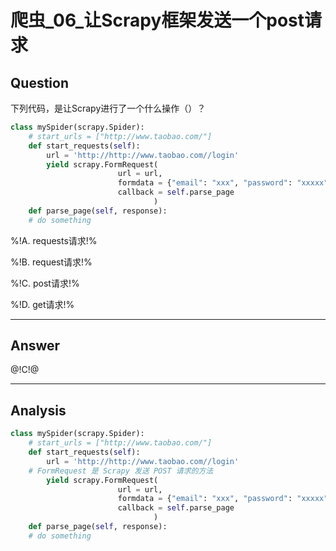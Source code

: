 # 爬虫_06_让Scrapy框架发送一个post请求

## Question
下列代码，是让Scrapy进行了一个什么操作（）？

```python
class mySpider(scrapy.Spider):
    # start_urls = ["http://www.taobao.com/"]
    def start_requests(self):
        url = 'http://http://www.taobao.com//login'
        yield scrapy.FormRequest(
                        url = url,
                        formdata = {"email": "xxx", "password": "xxxxx"},
                        callback = self.parse_page
                                )
    def parse_page(self, response):
    # do something
```

%!A. requests请求!%

%!B. request请求!%

%!C. post请求!%

%!D. get请求!%

----

## Answer
@!C!@

----

## Analysis

```python
class mySpider(scrapy.Spider):
    # start_urls = ["http://www.taobao.com/"]
    def start_requests(self):
        url = 'http://http://www.taobao.com//login'
    # FormRequest 是 Scrapy 发送 POST 请求的方法
        yield scrapy.FormRequest(
                        url = url,
                        formdata = {"email": "xxx", "password": "xxxxx"},
                        callback = self.parse_page
                                )
    def parse_page(self, response):
    # do something
```
